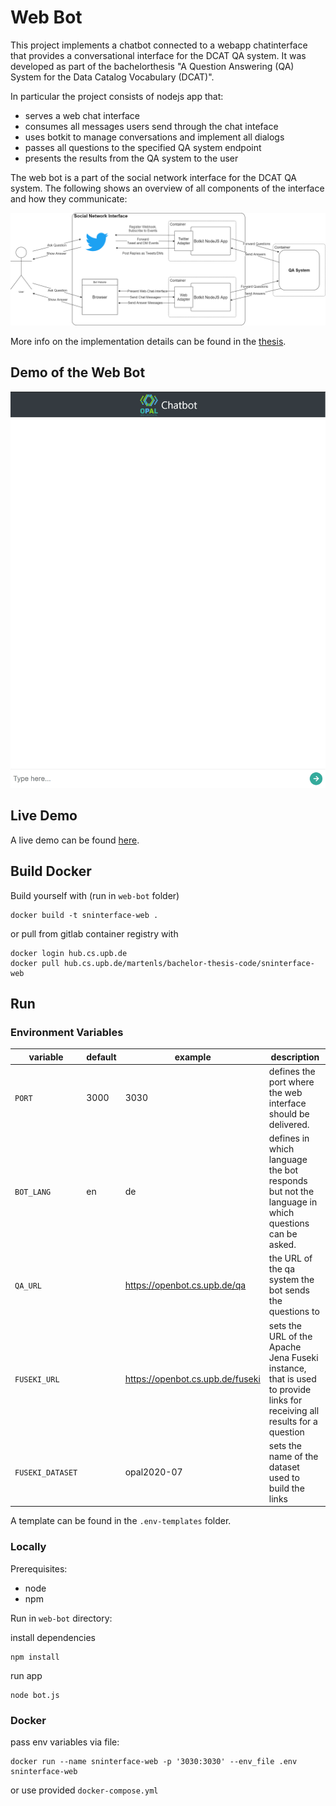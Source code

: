 # Web Bot

This project implements a chatbot connected to a webapp chatinterface that provides a conversational interface for the DCAT QA system. It was developed as part of the bachelorthesis "A Question Answering (QA) System for the Data Catalog Vocabulary (DCAT)".
 
In particular the project consists of nodejs app that:
- serves a web chat interface
- consumes all messages users send through the chat inteface
- uses botkit to manage conversations and implement all dialogs
- passes all questions to the specified QA system endpoint
- presents the results from the QA system to the user
  
The web bot is a part of the social network interface for the DCAT QA system. The following shows an overview of all components of the interface and how they communicate:

![Bot Architecture Overview](docs/img/bot_overview.png)

More info on the implementation details can be found in the [thesis](https://git.cs.uni-paderborn.de/martenls/bachelor-thesis/-/blob/dev/thesis/thesis.pdf).

## Demo of the Web Bot

![Webbot Demo](docs/img/webbotdemo.gif)

## Live Demo

A live demo can be found [here](https://openbot.cs.upb.de/sninterface/web/en/).

## Build Docker

Build yourself with (run in `web-bot` folder)
```
docker build -t sninterface-web .
```
 or pull from gitlab container registry with 
```
docker login hub.cs.upb.de
docker pull hub.cs.upb.de/martenls/bachelor-thesis-code/sninterface-web
```

## Run

### Environment Variables

| variable         | default | example                          | description                                                                                                             |
| ---------------- | ------- | -------------------------------- | ----------------------------------------------------------------------------------------------------------------------- |
| `PORT`           | 3000    | 3030                             | defines the port where the web interface should be delivered.                                                           |
| `BOT_LANG`       | en      | de                               | defines in which language the bot responds but not the language in which questions can be asked.                        |
| `QA_URL`         |         | https://openbot.cs.upb.de/qa     | the URL of the qa system the bot sends the questions to                                                                 |
| `FUSEKI_URL`     |         | https://openbot.cs.upb.de/fuseki | sets the URL of the Apache Jena Fuseki instance, that is used to provide links for receiving all results for a question |
| `FUSEKI_DATASET` |         | opal2020-07                      | sets the name of the dataset used to build the links                                                                    |

A template can be found in the `.env-templates` folder.

### Locally

Prerequisites:
  - node
  - npm

Run in `web-bot` directory:

install dependencies

    npm install

run app

    node bot.js

### Docker

pass env variables via file:

```
docker run --name sninterface-web -p '3030:3030' --env_file .env sninterface-web
```

or use provided `docker-compose.yml`